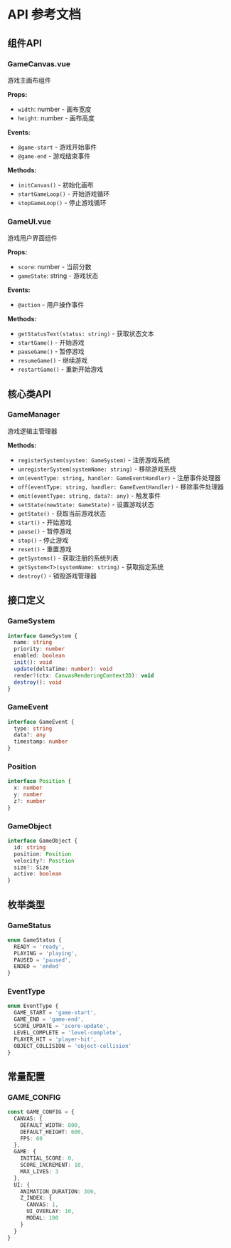 # API 参考文档

## 组件API

### GameCanvas.vue

游戏主画布组件

**Props:**
- `width`: number - 画布宽度
- `height`: number - 画布高度

**Events:**
- `@game-start` - 游戏开始事件
- `@game-end` - 游戏结束事件

**Methods:**
- `initCanvas()` - 初始化画布
- `startGameLoop()` - 开始游戏循环
- `stopGameLoop()` - 停止游戏循环

### GameUI.vue

游戏用户界面组件

**Props:**
- `score`: number - 当前分数
- `gameState`: string - 游戏状态

**Events:**
- `@action` - 用户操作事件

**Methods:**
- `getStatusText(status: string)` - 获取状态文本
- `startGame()` - 开始游戏
- `pauseGame()` - 暂停游戏
- `resumeGame()` - 继续游戏
- `restartGame()` - 重新开始游戏

## 核心类API

### GameManager

游戏逻辑主管理器

**Methods:**
- `registerSystem(system: GameSystem)` - 注册游戏系统
- `unregisterSystem(systemName: string)` - 移除游戏系统
- `on(eventType: string, handler: GameEventHandler)` - 注册事件处理器
- `off(eventType: string, handler: GameEventHandler)` - 移除事件处理器
- `emit(eventType: string, data?: any)` - 触发事件
- `setState(newState: GameState)` - 设置游戏状态
- `getState()` - 获取当前游戏状态
- `start()` - 开始游戏
- `pause()` - 暂停游戏
- `stop()` - 停止游戏
- `reset()` - 重置游戏
- `getSystems()` - 获取注册的系统列表
- `getSystem<T>(systemName: string)` - 获取指定系统
- `destroy()` - 销毁游戏管理器

## 接口定义

### GameSystem

```typescript
interface GameSystem {
  name: string
  priority: number
  enabled: boolean
  init(): void
  update(deltaTime: number): void
  render?(ctx: CanvasRenderingContext2D): void
  destroy(): void
}
```

### GameEvent

```typescript
interface GameEvent {
  type: string
  data?: any
  timestamp: number
}
```

### Position

```typescript
interface Position {
  x: number
  y: number
  z?: number
}
```

### GameObject

```typescript
interface GameObject {
  id: string
  position: Position
  velocity?: Position
  size?: Size
  active: boolean
}
```

## 枚举类型

### GameStatus

```typescript
enum GameStatus {
  READY = 'ready',
  PLAYING = 'playing',
  PAUSED = 'paused',
  ENDED = 'ended'
}
```

### EventType

```typescript
enum EventType {
  GAME_START = 'game-start',
  GAME_END = 'game-end',
  SCORE_UPDATE = 'score-update',
  LEVEL_COMPLETE = 'level-complete',
  PLAYER_HIT = 'player-hit',
  OBJECT_COLLISION = 'object-collision'
}
```

## 常量配置

### GAME_CONFIG

```typescript
const GAME_CONFIG = {
  CANVAS: {
    DEFAULT_WIDTH: 800,
    DEFAULT_HEIGHT: 600,
    FPS: 60
  },
  GAME: {
    INITIAL_SCORE: 0,
    SCORE_INCREMENT: 10,
    MAX_LIVES: 3
  },
  UI: {
    ANIMATION_DURATION: 300,
    Z_INDEX: {
      CANVAS: 1,
      UI_OVERLAY: 10,
      MODAL: 100
    }
  }
}
``` 